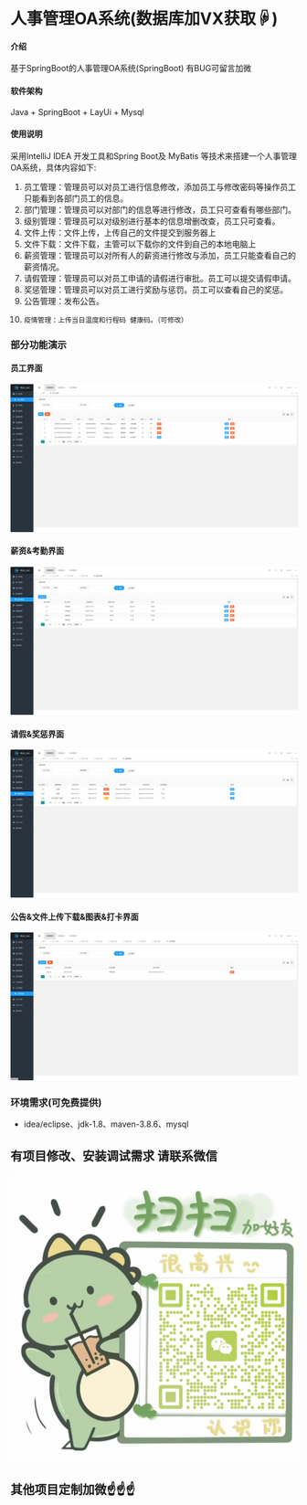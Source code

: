 # 人事管理OA系统(数据库加VX获取☟)

#### 介绍
基于SpringBoot的人事管理OA系统(SpringBoot)
有BUG可留言加微

#### 软件架构
Java + SpringBoot + LayUi + Mysql

#### 使用说明

采用IntelliJ IDEA 开发工具和Spring Boot及 MyBatis 等技术来搭建一个人事管理OA系统，具体内容如下:
1.	员工管理：管理员可以对员工进行信息修改，添加员工与修改密码等操作员工只能看到各部门员工的信息。
2.	部门管理：管理员可以对部门的信息等进行修改，员工只可查看有哪些部门。
3.	级别管理：管理员可以对级别进行基本的信息增删改查，员工只可查看。
4.	文件上传：文件上传，上传自己的文件提交到服务器上
5.	文件下载：文件下载，主管可以下载你的文件到自己的本地电脑上
6.	薪资管理：管理员可以对所有人的薪资进行修改与添加，员工只能查看自己的薪资情况。
7.	请假管理：管理员可以对员工申请的请假进行审批。员工可以提交请假申请。
8.	奖惩管理：管理员可以对员工进行奖励与惩罚。员工可以查看自己的奖惩。
9.	公告管理：发布公告。
10.     疫情管理：上传当日温度和行程码 健康码。（可修改）

### 部分功能演示
#### 员工界面
![输入图片说明](photo/b.gif)

#### 薪资&考勤界面
![输入图片说明](photo/d.gif)

#### 请假&奖惩界面
![输入图片说明](photo/e.gif)

#### 公告&文件上传下载&图表&打卡界面
![输入图片说明](photo/f.gif)


### 环境需求(可免费提供)
- idea/eclipse、jdk-1.8、maven-3.8.6、mysql

## 有项目修改、安装调试需求 请联系微信
![输入图片说明](photo/0-WeChat.png)

## 其他项目定制加微☝☝☝




